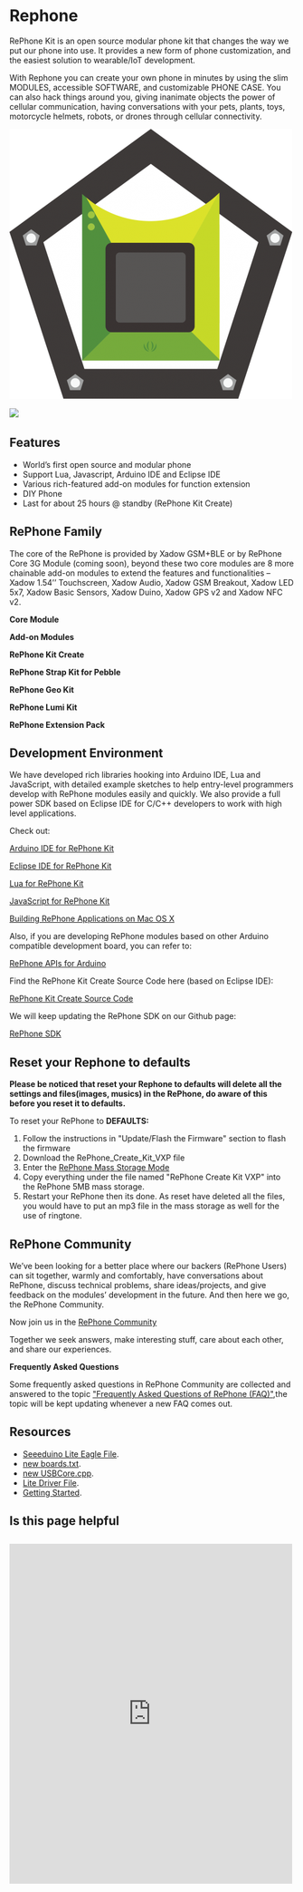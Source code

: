 # Rephone

RePhone Kit is an open source modular phone kit that changes the way we put our phone into use. It provides a new form of phone customization, and the easiest solution to wearable/IoT development.

With Rephone you can create your own phone in minutes by using the slim MODULES, accessible SOFTWARE, and customizable PHONE CASE. You can also hack things around you, giving inanimate objects the power of cellular communication, having conversations with your pets, plants, toys, motorcycle helmets, robots, or drones through cellular connectivity.

[![](https://raw.githubusercontent.com/SeeedDocument/Rephone/master/image/500px-RePhoneMainPage_logo.png)](http://www.seeed.cc/discover.html?t=rephone)



[![](https://raw.githubusercontent.com/SeeedDocument/Seeed-WiKi/master/docs/images/get_one_now.png)](http://www.seeed.cc/discover.html?t=rephone)




## Features

- World’s first open source and modular phone
- Support Lua, Javascript, Arduino IDE and Eclipse IDE
- Various rich-featured add-on modules for function extension
- DIY Phone
- Last for about 25 hours @ standby (RePhone Kit Create)
  
## RePhone Family
The core of the RePhone is provided by Xadow GSM+BLE or by RePhone Core 3G Module (coming soon), beyond these two core modules are 8 more chainable add-on modules to extend the features and functionalities – Xadow 1.54’’ Touchscreen, Xadow Audio, Xadow GSM Breakout, Xadow LED 5x7, Xadow Basic Sensors, Xadow Duino, Xadow GPS v2 and Xadow NFC v2. 

**Core Module**


**Add-on Modules**


**RePhone Kit Create**


**RePhone Strap Kit for Pebble**


**RePhone Geo Kit**


**RePhone Lumi Kit**


**RePhone Extension Pack**


## Development Environment
We have developed rich libraries hooking into Arduino IDE, Lua and JavaScript, with detailed example sketches to help entry-level programmers develop with RePhone modules easily and quickly. We also provide a full power SDK based on Eclipse IDE for C/C++ developers to work with high level applications. 


Check out:

[Arduino IDE for RePhone Kit](http://www.seeedstudio.com/wiki/Arduino_IDE_for_RePhone_Kit)

[Eclipse IDE for RePhone Kit](http://www.seeedstudio.com/wiki/Eclipse_IDE_for_RePhone_Kit)

[Lua for RePhone Kit](http://www.seeedstudio.com/wiki/Lua_for_RePhone)

[JavaScript for RePhone Kit](http://www.seeedstudio.com/wiki/JavaScript_for_RePhone)

[Building RePhone Applications on Mac OS X](https://github.com/Seeed-Studio/CodeLite_for_RePhone/wiki/building-RePhone-applications-on-Mac-OS-X)



Also, if you are developing RePhone modules based on other Arduino compatible development board, you can refer to:

[RePhone APIs for Arduino](https://github.com/WayenWeng/RePhone_API_for_Arduino/)


Find the RePhone Kit Create Source Code here (based on Eclipse IDE):

[RePhone Kit Create Source Code](https://github.com/WayenWeng/RePhone_Create_Kit_Source_Code/)


We will keep updating the RePhone SDK on our Github page:

[RePhone SDK](https://github.com/WayenWeng/RePhone_SDK_Bin_Update//)

## Reset your Rephone to defaults
**Please be noticed that reset your Rephone to defaults will delete all the settings and files(images, musics) in the RePhone, do aware of this before you reset it to defaults.**

To reset your RePhone to **DEFAULTS:**

1. Follow the instructions in "Update/Flash the Firmware" section to flash the firmware
2. Download the RePhone_Create_Kit_VXP file
3. Enter the [RePhone Mass Storage Mode](http://www.seeedstudio.com/wiki/Xadow_GSM%2BBLE#Mass_Storage_Mode)
4. Copy everything under the file named "RePhone Create Kit VXP" into the RePhone 5MB mass storage. 
5. Restart your RePhone then its done. As reset have deleted all the files, you would have to put an mp3 file in the mass storage as well for the use of ringtone. 


## RePhone Community 

We’ve been looking for a better place where our backers (RePhone Users) can sit together, warmly and comfortably, have conversations about RePhone, discuss technical problems, share ideas/projects, and give feedback on the modules’ development in the future. And then here we go, the RePhone Community.

Now join us in the [RePhone Community](http://www.seeed.cc/discover.html?t=rephone)

Together we seek answers, make interesting stuff, care about each other, and share our experiences.

**Frequently Asked Questions**

Some frequently asked questions in RePhone Community are collected and answered to the topic [ "Frequently Asked Questions of RePhone (FAQ)"](http://www.seeed.cc/topic_detail.html?id=5170#p23753),the topic will be kept updating whenever a new FAQ comes out. 

## Resources

- [Seeeduino Lite Eagle File](https://github.com/SeeedDocument/Seeeduino_Lite/blob/master/resource/Seeeduino_Lite_Eagle_File.zip). 
- [new boards.txt](https://github.com/SeeedDocument/Seeeduino_Lite/blob/master/resource/Boards.zip). 
- [new USBCore.cpp](https://github.com/SeeedDocument/Seeeduino_Lite/blob/master/resource/Boards.zip). 
- [Lite Driver File](https://github.com/SeeedDocument/Seeeduino_Lite/blob/master/resource/Signed_USB_Serial_Driver-master.zip).  
- [Getting Started](http://www.seeedstudio.com/wiki/index.php?title=Main_Page#Getting_Started). 


## Is this page helpful
<iframe style="height: 600px; width: 500px; margin: 10px 0 10px;" allowTransparency="true" src="https://www.surveymonkey.com/r/3JQQ2L6" frameborder="0"></iframe>

